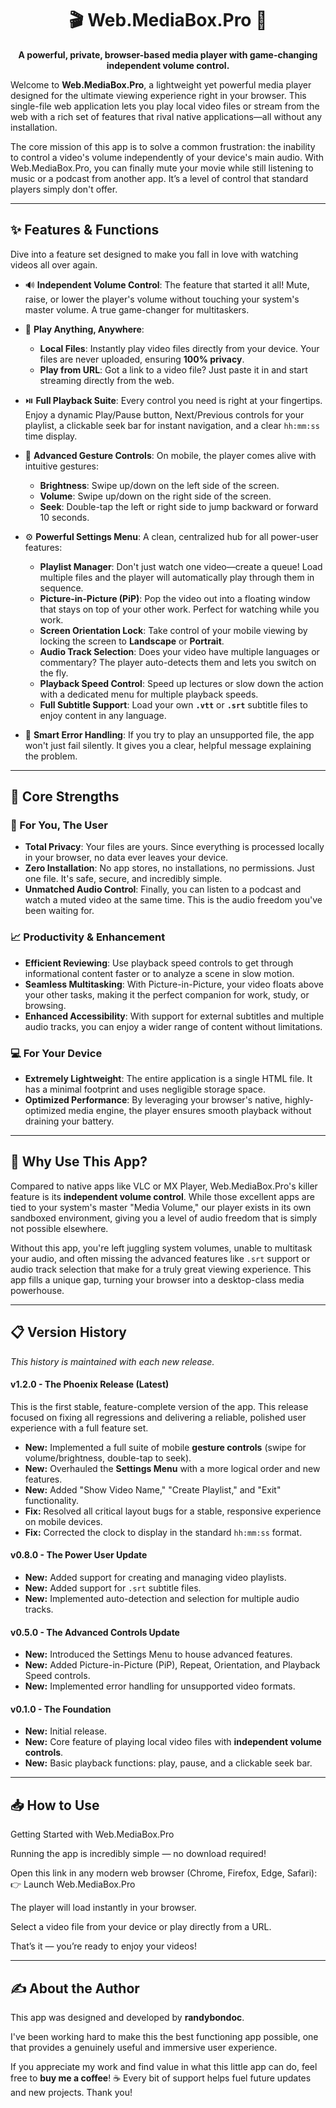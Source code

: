 <div align="center">

# 🎬 Web.MediaBox.Pro 🚀

**A powerful, private, browser-based media player with game-changing independent volume control.**

</div>

Welcome to **Web.MediaBox.Pro**, a lightweight yet powerful media player designed for the ultimate viewing experience right in your browser. This single-file web application lets you play local video files or stream from the web with a rich set of features that rival native applications—all without any installation.

The core mission of this app is to solve a common frustration: the inability to control a video's volume independently of your device's main audio. With Web.MediaBox.Pro, you can finally mute your movie while still listening to music or a podcast from another app. It’s a level of control that standard players simply don't offer.

---
## ✨ Features & Functions

Dive into a feature set designed to make you fall in love with watching videos all over again.

* 🔊 **Independent Volume Control**: The feature that started it all! Mute, raise, or lower the player's volume without touching your system's master volume. A true game-changer for multitaskers.

* 📂 **Play Anything, Anywhere**:
    * **Local Files**: Instantly play video files directly from your device. Your files are never uploaded, ensuring **100% privacy**.
    * **Play from URL**: Got a link to a video file? Just paste it in and start streaming directly from the web.

* ⏯️ **Full Playback Suite**: Every control you need is right at your fingertips. Enjoy a dynamic Play/Pause button, Next/Previous controls for your playlist, a clickable seek bar for instant navigation, and a clear `hh:mm:ss` time display.

* 📱 **Advanced Gesture Controls**: On mobile, the player comes alive with intuitive gestures:
    * **Brightness**: Swipe up/down on the left side of the screen.
    * **Volume**: Swipe up/down on the right side of the screen.
    * **Seek**: Double-tap the left or right side to jump backward or forward 10 seconds.

* ⚙️ **Powerful Settings Menu**: A clean, centralized hub for all power-user features:
    * **Playlist Manager**: Don't just watch one video—create a queue! Load multiple files and the player will automatically play through them in sequence.
    * **Picture-in-Picture (PiP)**: Pop the video out into a floating window that stays on top of your other work. Perfect for watching while you work.
    * **Screen Orientation Lock**: Take control of your mobile viewing by locking the screen to **Landscape** or **Portrait**.
    * **Audio Track Selection**: Does your video have multiple languages or commentary? The player auto-detects them and lets you switch on the fly.
    * **Playback Speed Control**: Speed up lectures or slow down the action with a dedicated menu for multiple playback speeds.
    * **Full Subtitle Support**: Load your own **`.vtt`** or **`.srt`** subtitle files to enjoy content in any language.

* 🧠 **Smart Error Handling**: If you try to play an unsupported file, the app won't just fail silently. It gives you a clear, helpful message explaining the problem.

---
## 💪 Core Strengths

### 👤 For You, The User
* **Total Privacy**: Your files are yours. Since everything is processed locally in your browser, no data ever leaves your device.
* **Zero Installation**: No app stores, no installations, no permissions. Just one file. It's safe, secure, and incredibly simple.
* **Unmatched Audio Control**: Finally, you can listen to a podcast and watch a muted video at the same time. This is the audio freedom you've been waiting for.

### 📈 Productivity & Enhancement
* **Efficient Reviewing**: Use playback speed controls to get through informational content faster or to analyze a scene in slow motion.
* **Seamless Multitasking**: With Picture-in-Picture, your video floats above your other tasks, making it the perfect companion for work, study, or browsing.
* **Enhanced Accessibility**: With support for external subtitles and multiple audio tracks, you can enjoy a wider range of content without limitations.

### 💻 For Your Device
* **Extremely Lightweight**: The entire application is a single HTML file. It has a minimal footprint and uses negligible storage space.
* **Optimized Performance**: By leveraging your browser's native, highly-optimized media engine, the player ensures smooth playback without draining your battery.

---
## 🤔 Why Use This App?

Compared to native apps like VLC or MX Player, Web.MediaBox.Pro's killer feature is its **independent volume control**. While those excellent apps are tied to your system's master "Media Volume," our player exists in its own sandboxed environment, giving you a level of audio freedom that is simply not possible elsewhere.

Without this app, you're left juggling system volumes, unable to multitask your audio, and often missing the advanced features like `.srt` support or audio track selection that make for a truly great viewing experience. This app fills a unique gap, turning your browser into a desktop-class media powerhouse.

---
## 📋 Version History

*This history is maintained with each new release.*

#### **v1.2.0 - The Phoenix Release (Latest)**
This is the first stable, feature-complete version of the app. This release focused on fixing all regressions and delivering a reliable, polished user experience with a full feature set.
* **New:** Implemented a full suite of mobile **gesture controls** (swipe for volume/brightness, double-tap to seek).
* **New:** Overhauled the **Settings Menu** with a more logical order and new features.
* **New:** Added "Show Video Name," "Create Playlist," and "Exit" functionality.
* **Fix:** Resolved all critical layout bugs for a stable, responsive experience on mobile devices.
* **Fix:** Corrected the clock to display in the standard `hh:mm:ss` format.

#### **v0.8.0 - The Power User Update**
* **New:** Added support for creating and managing video playlists.
* **New:** Added support for `.srt` subtitle files.
* **New:** Implemented auto-detection and selection for multiple audio tracks.

#### **v0.5.0 - The Advanced Controls Update**
* **New:** Introduced the Settings Menu to house advanced features.
* **New:** Added Picture-in-Picture (PiP), Repeat, Orientation, and Playback Speed controls.
* **New:** Implemented error handling for unsupported video formats.

#### **v0.1.0 - The Foundation**
* **New:** Initial release.
* **New:** Core feature of playing local video files with **independent volume controls**.
* **New:** Basic playback functions: play, pause, and a clickable seek bar.

---
## 📥 How to Use

Getting Started with Web.MediaBox.Pro

Running the app is incredibly simple — no download required!

Open this link in any modern web browser (Chrome, Firefox, Edge, Safari):
👉 Launch Web.MediaBox.Pro

The player will load instantly in your browser.

Select a video file from your device or play directly from a URL.

That’s it — you’re ready to enjoy your videos!

---
## ✍️ About the Author

This app was designed and developed by **randybondoc**.

I've been working hard to make this the best functioning app possible, one that provides a genuinely useful and immersive user experience.

If you appreciate my work and find value in what this little app can do, feel free to **buy me a coffee**! ☕ Every bit of support helps fuel future updates and new projects. Thank you!

</div>
